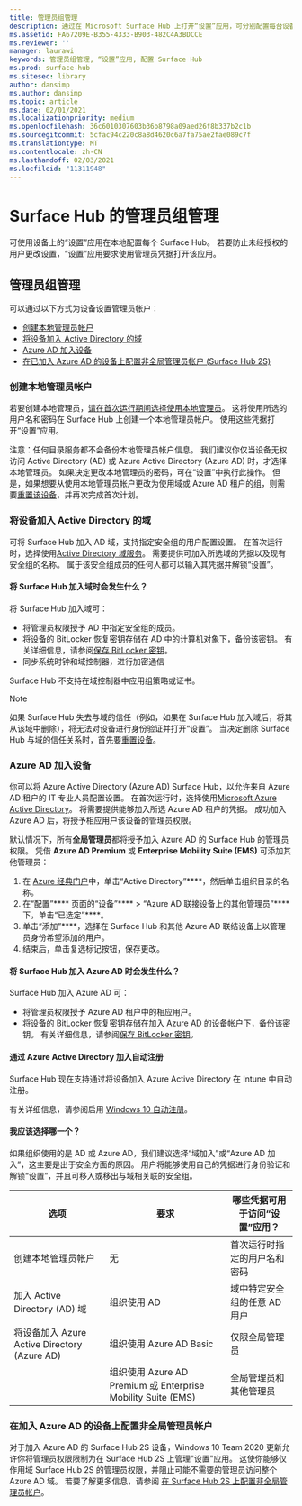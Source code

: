 ```yaml
---
title: 管理员组管理
description: 通过在 Microsoft Surface Hub 上打开“设置”应用，可分别配置每台设备。
ms.assetid: FA67209E-B355-4333-B903-482C4A3BDCCE
ms.reviewer: ''
manager: laurawi
keywords: 管理员组管理, “设置”应用, 配置 Surface Hub
ms.prod: surface-hub
ms.sitesec: library
author: dansimp
ms.author: dansimp
ms.topic: article
ms.date: 02/01/2021
ms.localizationpriority: medium
ms.openlocfilehash: 36c6010307603b36b8798a09aed26f8b337b2c1b
ms.sourcegitcommit: 5cfac94c220c8a8d4620c6a7fa75ae2fae089c7f
ms.translationtype: MT
ms.contentlocale: zh-CN
ms.lasthandoff: 02/03/2021
ms.locfileid: "11311948"
---
```

# Surface Hub 的管理员组管理


可使用设备上的“设置”应用在本地配置每个 Surface Hub。 若要防止未经授权的用户更改设置，“设置”应用要求使用管理员凭据打开该应用。


## 管理员组管理

可以通过以下方式为设备设置管理员帐户：

- [创建本地管理员帐户](#create-a-local-admin-account)
- [将设备加入 Active Directory 的域](#domain-join-the-device-to-active-directory)
- [Azure AD 加入设备](#azure-ad-join-the-device)
- [在已加入 Azure AD 的设备上配置非全局管理员帐户 (Surface Hub 2S) ](#configure-non-global-admin-accounts-on-azure-ad-joined-devices)


### 创建本地管理员帐户

若要创建本地管理员，[请在首次运行期间选择使用本地管理员](first-run-program-surface-hub.md#use-a-local-admin)。 这将使用所选的用户名和密码在 Surface Hub 上创建一个本地管理员帐户。 使用这些凭据打开“设置”应用。 

注意：任何目录服务都不会备份本地管理员帐户信息。 我们建议你仅当设备无权访问 Active Directory (AD) 或 Azure Active Directory (Azure AD) 时，才选择本地管理员。 如果决定更改本地管理员的密码，可在“设置”中执行此操作。 但是，如果想要从使用本地管理员帐户更改为使用域或 Azure AD 租户的组，则需要[重置该设备](device-reset-surface-hub.md)，并再次完成首次计划。

### 将设备加入 Active Directory 的域

可将 Surface Hub 加入 AD 域，支持指定安全组的用户配置设置。 在首次运行时，选择使用[Active Directory 域服务](first-run-program-surface-hub.md#use-active-directory-domain-services)。 需要提供可加入所选域的凭据以及现有安全组的名称。 属于该安全组成员的任何人都可以输入其凭据并解锁“设置”。

#### 将 Surface Hub 加入域时会发生什么？
将 Surface Hub 加入域可：
- 将管理员权限授予 AD 中指定安全组的成员。
- 将设备的 BitLocker 恢复密钥存储在 AD 中的计算机对象下，备份该密钥。 有关详细信息，请参阅[保存 BitLocker 密钥](save-bitlocker-key-surface-hub.md)。
- 同步系统时钟和域控制器，进行加密通信

Surface Hub 不支持在域控制器中应用组策略或证书。

> [!NOTE]
> 如果 Surface Hub 失去与域的信任（例如，如果在 Surface Hub 加入域后，将其从该域中删除），将无法对设备进行身份验证并打开“设置”。 当决定删除 Surface Hub 与域的信任关系时，首先要[重置设备](device-reset-surface-hub.md)。


### Azure AD 加入设备

你可以将 Azure Active Directory (Azure AD) Surface Hub，以允许来自 Azure AD 租户的 IT 专业人员配置设置。 在首次运行时，选择使用[Microsoft Azure Active Directory](first-run-program-surface-hub.md#use-microsoft-azure-active-directory)。 将需要提供能够加入所选 Azure AD 租户的凭据。 成功加入 Azure AD 后，将授予相应用户该设备的管理员权限。

默认情况下，所有**全局管理员**都将授予加入 Azure AD 的 Surface Hub 的管理员权限。 凭借 **Azure AD Premium** 或 **Enterprise Mobility Suite (EMS)** 可添加其他管理员：
1.  在 [Azure 经典门户](https://manage.windowsazure.com/)中，单击“Active Directory”****，然后单击组织目录的名称。
2.  在“配置”**** 页面的“设备”**** > “Azure AD 联接设备上的其他管理员”**** 下，单击“已选定”****。
3.  单击“添加”****，选择在 Surface Hub 和其他 Azure AD 联结设备上以管理员身份希望添加的用户。
4.  结束后，单击复选标记按钮，保存更改。

#### 将 Surface Hub 加入 Azure AD 时会发生什么？
Surface Hub 加入 Azure AD 可：
- 将管理员权限授予 Azure AD 租户中的相应用户。
- 将设备的 BitLocker 恢复密钥存储在加入 Azure AD 的设备帐户下，备份该密钥。 有关详细信息，请参阅[保存 BitLocker 密钥](save-bitlocker-key-surface-hub.md)。

#### 通过 Azure Active Directory 加入自动注册

Surface Hub 现在支持通过将设备加入 Azure Active Directory 在 Intune 中自动注册。 

有关详细信息，请参阅启用 [Windows 10 自动注册](https://docs.microsoft.com/intune/windows-enroll#enable-windows-10-automatic-enrollment)。

#### 我应该选择哪一个？

如果组织使用的是 AD 或 Azure AD，我们建议选择“域加入”或“Azure AD 加入”，这主要是出于安全方面的原因。 用户将能够使用自己的凭据进行身份验证和解锁“设置”，并且可移入或移出与域相关联的安全组。

| 选项                                            | 要求                            | 哪些凭据可用于访问“设置”应用？  |
|---------------------------------------------------|-----------------------------------------|-------|
| 创建本地管理员帐户                      | 无                                    | 首次运行时指定的用户名和密码 |
| 加入 Active Directory (AD) 域              | 组织使用 AD               | 域中特定安全组的任意 AD 用户 |
| 将设备加入 Azure Active Directory (Azure AD) | 组织使用 Azure AD Basic   | 仅限全局管理员 |
| &nbsp;                                            | 组织使用 Azure AD Premium 或 Enterprise Mobility Suite (EMS) | 全局管理员和其他管理员 |


### 在加入 Azure AD 的设备上配置非全局管理员帐户

对于加入 Azure AD 的 Surface Hub 2S 设备，Windows 10 Team 2020 更新允许你将管理员权限限制为在 Surface Hub 2S 上管理"设置"应用。 这使你能够仅作用域 Surface Hub 2S 的管理员权限，并阻止可能不需要的管理员访问整个 Azure AD 域。 若要了解更多信息，请参阅 [在 Surface Hub 2S 上配置非全局管理员帐户](surface-hub-2s-nonglobal-admin.md)。